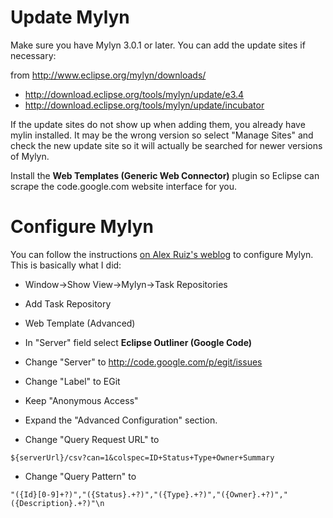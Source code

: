 # Update Mylyn #

Make sure you have Mylyn 3.0.1 or later.  You can add the update sites if necessary:

from http://www.eclipse.org/mylyn/downloads/

  * http://download.eclipse.org/tools/mylyn/update/e3.4
  * http://download.eclipse.org/tools/mylyn/update/incubator

If the update sites do not show up when adding them, you already have mylin installed. It may be the wrong version so select "Manage Sites" and check the new update site so it will actually be searched for newer versions of Mylyn.

Install the **Web Templates (Generic Web Connector)** plugin so Eclipse can scrape the code.google.com website interface for you.

# Configure Mylyn #

You can follow the instructions [on Alex Ruiz's weblog](http://www.jroller.com/alexRuiz/entry/using_mylyn_with_google_code) to configure Mylyn.  This is basically what I did:

  * Window->Show View->Mylyn->Task Repositories
  * Add Task Repository
  * Web Template (Advanced)

  * In "Server" field select **Eclipse Outliner (Google Code)**
  * Change "Server" to http://code.google.com/p/egit/issues
  * Change "Label" to EGit
  * Keep "Anonymous Access"

  * Expand the "Advanced Configuration" section.
  * Change "Query Request URL" to
```
${serverUrl}/csv?can=1&colspec=ID+Status+Type+Owner+Summary
```
  * Change "Query Pattern" to
```
"({Id}[0-9]+?)","({Status}.+?)","({Type}.+?)","({Owner}.+?)","({Description}.+?)"\n
```